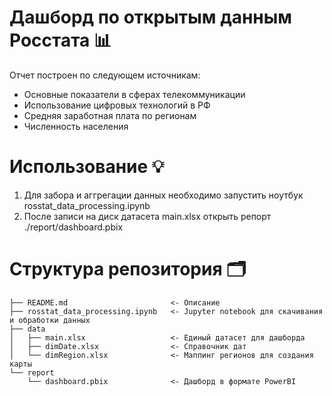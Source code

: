 # Дашборд по открытым данным Росстата 📊

Отчет построен по следующем источникам:
- Основные показатели в сферах телекоммуникации
- Использование цифровых технологий в РФ 
- Средняя заработная плата по регионам
- Численность населения

# Использование 💡
1. Для забора и аггрегации данных необходимо запустить ноутбук rosstat_data_processing.ipynb
2. После записи на диск датасета main.xlsx открыть репорт ./report/dashboard.pbix

# Структура репозитория 🗂

    ├── README.md                       <- Описание
    ├── rosstat_data_processing.ipynb   <- Jupyter notebook для скачивания и обработки данных
    ├── data
    │   ├── main.xlsx                   <- Единый датасет для дашборда
    │   ├── dimDate.xlsx                <- Справочник дат
    │   └── dimRegion.xlsx              <- Маппинг регионов для создания карты
    └── report
        └── dashboard.pbix              <- Дашборд в формате PowerBI
